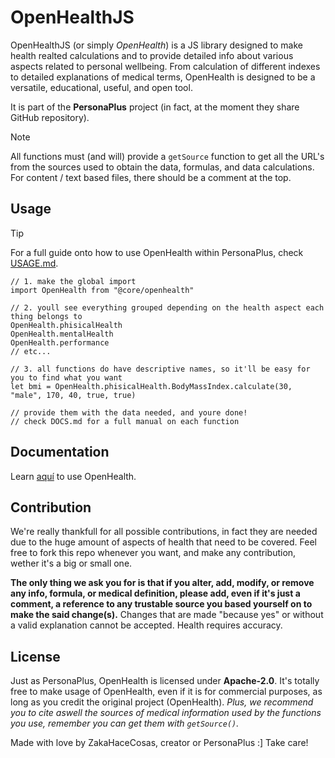# OpenHealthJS

OpenHealthJS (or simply _OpenHealth_) is a JS library designed to make health realted calculations and to provide detailed info about various aspects related to personal wellbeing. From calculation of different indexes to detailed explanations of medical terms, OpenHealth is designed to be a versatile, educational, useful, and open tool.

It is part of the **PersonaPlus** project (in fact, at the moment they share GitHub repository).

> [!NOTE]
> All functions must (and will) provide a `getSource` function to get all the URL's from the sources used to obtain the data, formulas, and data calculations.
> For content / text based files, there should be a comment at the top.

## Usage

> [!TIP]
> For a full guide onto how to use OpenHealth within PersonaPlus, check [USAGE.md](USAGE.md).

```tsx
// 1. make the global import
import OpenHealth from "@core/openhealth"

// 2. youll see everything grouped depending on the health aspect each thing belongs to
OpenHealth.phisicalHealth
OpenHealth.mentalHealth
OpenHealth.performance
// etc...

// 3. all functions do have descriptive names, so it'll be easy for you to find what you want
let bmi = OpenHealth.phisicalHealth.BodyMassIndex.calculate(30, "male", 170, 40, true, true)

// provide them with the data needed, and youre done!
// check DOCS.md for a full manual on each function
```

## Documentation

Learn [aquí](DOCS.md) to use OpenHealth.

## Contribution

We're really thankfull for all possible contributions, in fact they are needed due to the huge amount of aspects of health that need to be covered. Feel free to fork this repo whenever you want, and make any contribution, wether it's a big or small one.

**The only thing we ask you for is that if you alter, add, modify, or remove any info, formula, or medical definition, please add, even if it's just a comment, a reference to any trustable source you based yourself on to make the said change(s).** Changes that are made "because yes" or without a valid explanation cannot be accepted. Health requires accuracy.

## License

Just as PersonaPlus, OpenHealth is licensed under **Apache-2.0**.
It's totally free to make usage of OpenHealth, even if it is for commercial purposes, as long as you credit the original project (OpenHealth). _Plus, we recommend you to cite aswell the sources of medical information used by the functions you use, remember you can get them with `getSource()`._

Made with love by ZakaHaceCosas, creator or PersonaPlus :]
Take care!

